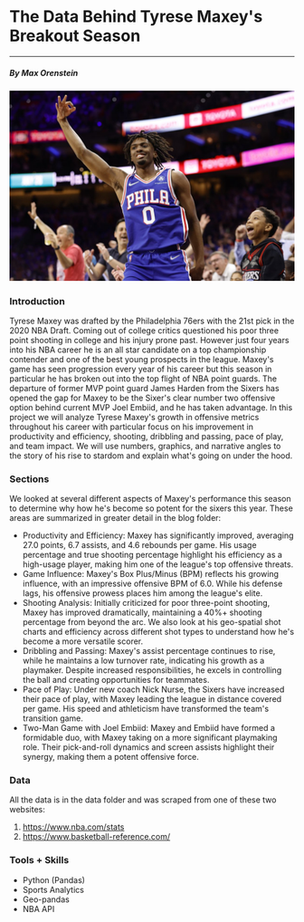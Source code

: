 # The Data Behind Tyrese Maxey's Breakout Season
----

##### *By Max Orenstein*

![](Maxey_cover_image.jpg)

### Introduction

Tyrese Maxey was drafted by the Philadelphia 76ers with the 21st pick in the 2020 NBA Draft. Coming out of college critics questioned his poor three point shooting in college and his injury prone past. However just four years into his NBA career he is an all star candidate on a top championship contender and one of the best young prospects in the league. Maxey's game has seen progression every year of his career but this season in particular he has broken out into the top flight of NBA point guards. The departure of former MVP point guard James Harden from the Sixers has opened the gap for Maxey to be the Sixer's clear number two offensive option behind current MVP Joel Embiid, and he has taken advantage. In this project we will analyze Tyrese Maxey's growth in offensive metrics throughout his career with particular focus on his improvement in productivity and efficiency, shooting, dribbling and passing, pace of play, and team impact. We will use numbers, graphics, and narrative angles to the story of his rise to stardom and explain what's going on under the hood.

### Sections

We looked at several different aspects of Maxey's performance this season to determine why how he's become so potent for the sixers this year. These areas are summarized in greater detail in the blog folder: 

- Productivity and Efficiency: Maxey has significantly improved, averaging 27.0 points, 6.7 assists, and 4.6 rebounds per game. His usage percentage and true shooting percentage highlight his efficiency as a high-usage player, making him one of the league's top offensive threats.
- Game Influence: Maxey's Box Plus/Minus (BPM) reflects his growing influence, with an impressive offensive BPM of 6.0. While his defense lags, his offensive prowess places him among the league's elite.
- Shooting Analysis: Initially criticized for poor three-point shooting, Maxey has improved dramatically, maintaining a 40%+ shooting percentage from beyond the arc. We also look at his geo-spatial shot charts and efficiency across different shot types to understand how he's become a more versatile scorer.
- Dribbling and Passing: Maxey's assist percentage continues to rise, while he maintains a low turnover rate, indicating his growth as a playmaker. Despite increased responsibilities, he excels in controlling the ball and creating opportunities for teammates.
- Pace of Play: Under new coach Nick Nurse, the Sixers have increased their pace of play, with Maxey leading the league in distance covered per game. His speed and athleticism have transformed the team's transition game.
- Two-Man Game with Joel Embiid: Maxey and Embiid have formed a formidable duo, with Maxey taking on a more significant playmaking role. Their pick-and-roll dynamics and screen assists highlight their synergy, making them a potent offensive force.

### Data

All the data is in the data folder and was scraped from one of these two websites:

1. https://www.nba.com/stats
2. https://www.basketball-reference.com/

### Tools + Skills

- Python (Pandas)
- Sports Analytics
- Geo-pandas
- NBA API